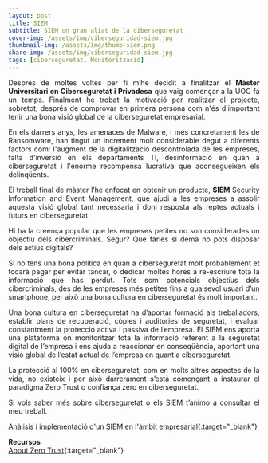```yaml
---
layout: post
title: SIEM
subtitle: SIEM un gran aliat de la ciberseguretat
cover-img: /assets/img/ciberseguridad-siem.jpg
thumbnail-img: /assets/img/thumb-siem.png
share-img: /assets/img/ciberseguridad-siem.jpg
tags: [ciberseguretat, Monitorització]
---
```


<p align="justify">Després de moltes voltes per fi m’he decidit a finalitzar el <b>Màster Universitari en Ciberseguretat i Privadesa</b> que vaig començar a la UOC fa un temps. Finalment he trobat la motivació per realitzar el projecte, sobretot, després de comprovar en primera persona com n'és d'important tenir una bona visió global de la ciberseguretat empresarial.</p>

<p align="justify">En els darrers anys, les amenaces de Malware, i més concretament les de Ransomware, han tingut un increment molt considerable degut a diferents factors com: l'augment de la digitalització descontrolada de les empreses, falta d'inversió en els departaments TI, desinformació en quan a ciberseguretat i l'enorme recompensa lucrativa que aconsegueixen els delinqüents.</p>

<p align="justify">El treball final de màster l’he enfocat en obtenir un producte, <b>SIEM</b> Security Information and Event Management, que ajudi a les empreses a assolir aquesta visió global tant necessaria i doni resposta als reptes actuals i futurs en ciberseguretat.</p>

<p align="justify">Hi ha la creença popular que les empreses petites no son considerades un objectiu dels cibercriminals. Segur? Que faries si demà no pots disposar dels actius digitals?</p>

<p align="justify">Si no tens una bona política en quan a ciberseguretat molt probablement et tocarà pagar per evitar tancar, o dedicar moltes hores a re-escriure tota la informació que has perdut. Tots som potencials objectius dels cibercriminals, des de les empreses més petites fins a qualsevol usuari d’un smartphone, per això una bona cultura en ciberseguretat és molt important.</p>

<p align="justify">Una bona cultura en ciberseguretat ha d’aportar formació als treballadors, establir plans de recuperació, còpies i auditories de seguretat, i evaluar constantment la protecció activa i passiva de l’empresa. El SIEM ens aporta una plataforma on monitoritzar tota la informació referent a la seguretat digital de l’empresa i ens ajuda a reaccionar en conseqüència, aportant una visió global de l’estat actual de l’empresa en quant a ciberseguretat.</p>

<p align="justify">La protecció al 100% en ciberseguretat, com en molts altres aspectes de la vida, no existeix i per això darrerament s’està començant a instaurar el paradigma Zero Trust o confiança zero en ciberseguretat.</p>  

<p align="justify">Si vols saber més sobre ciberseguretat o els SIEM t’animo a consultar el meu treball.</p>

[Anàlisis i implementació d'un SIEM en l'àmbit empresarial](http://openaccess.uoc.edu/webapps/o2/handle/10609/126847){:target="_blank"}

**Recursos**  
[About Zero Trust](https://www.paloaltonetworks.com/cyberpedia/what-is-a-zero-trust-architecture){:target="_blank"}
